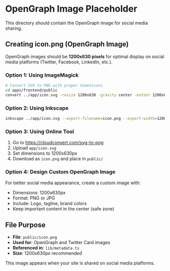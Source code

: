 # OpenGraph Image Placeholder

This directory should contain the OpenGraph image for social media sharing.

## Creating icon.png (OpenGraph Image)

OpenGraph images should be **1200x630 pixels** for optimal display on social media platforms (Twitter, Facebook, LinkedIn, etc.).

### Option 1: Using ImageMagick
```bash
# Convert SVG to PNG with proper dimensions
cd apps/frontend/public
convert ../app/icon.svg -resize 1200x630 -gravity center -extent 1200x630 icon.png
```

### Option 2: Using Inkscape
```bash
inkscape ../app/icon.svg --export-filename=icon.png --export-width=1200 --export-height=630
```

### Option 3: Using Online Tool
1. Go to https://cloudconvert.com/svg-to-png
2. Upload `app/icon.svg`
3. Set dimensions to 1200x630px
4. Download as `icon.png` and place in `public/`

### Option 4: Design Custom OpenGraph Image
For better social media appearance, create a custom image with:
- Dimensions: 1200x630px
- Format: PNG or JPG
- Include: Logo, tagline, brand colors
- Keep important content in the center (safe zone)

## File Purpose

- **File**: `public/icon.png`
- **Used for**: OpenGraph and Twitter Card images
- **Referenced in**: `lib/metadata.ts`
- **Size**: 1200x630px recommended

This image appears when your site is shared on social media platforms.
